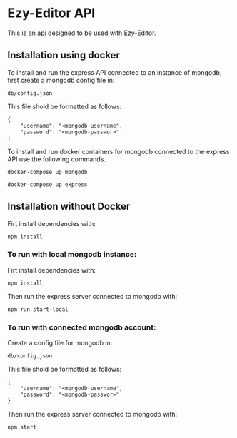 # Ezy-Editor API

This is an api designed to be used with Ezy-Editor.

## Installation using docker

To install and run the express API connected to an instance of mongodb, first create a mongodb config file in:
````
db/config.json
````
This file shold be formatted as follows:
````
{
    "username": "<mongodb-username",
    "password": "<mongodb-passwor>"
}
````

To install and run docker containers for mongodb connected to the express API use the following commands.

````
docker-compose up mongodb
````
````
docker-compose up express
````

## Installation without Docker

Firt install dependencies with:

````
npm install
````

### To run with local mongodb instance:

Firt install dependencies with:

````
npm install
````

Then run the express server connected to mongodb with:

````
npm run start-local
````

### To run with connected mongodb account:

Create a config file for mongodb in:

````
db/config.json
````

This file shold be formatted as follows:
````
{
    "username": "<mongodb-username",
    "password": "<mongodb-passwor>"
}
````

Then run the express server connected to mongodb with:

````
npm start
````
